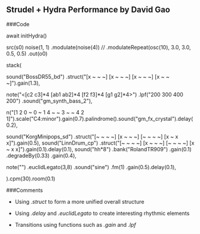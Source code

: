 Strudel + Hydra Performance by David Gao
- 
###Code

await initHydra()

src(s0)
noise(1, 1)
  .modulate(noise(4))
  // .modulateRepeat(osc(10), 3.0, 3.0, 0.5, 0.5)
.out(o0)

stack(

sound("BossDR55_bd")
.struct("[x ~ ~ ~] [x ~ ~ ~] [x ~ ~ ~] [x ~ ~ ~]").gain(1.3),
  
note("<[c2 c3]*4 [ab1 ab2]*4 [f2 f3]*4 [g1 g2]*4>") 
  .lpf("200 300 400 200")
  .sound("gm_synth_bass_2"),
  
  
n("[1 2 0 ~ 0 ~ 1 4 ~ ~ 3 ~ ~ 4 2 1]").scale("C4:minor").gain(0.7).palindrome().sound("gm_fx_crystal").delay(0.2),
  
sound("KorgMinipops_sd")
  .struct("[~ ~ ~ ~] [x ~ ~ ~] [~ ~ ~ ~] [x ~ x x]").gain(0.5),
sound("LinnDrum_cp")
  .struct("[~ ~ ~ ~] [x ~ ~ ~] [~ ~ ~ ~] [x ~ x x]").gain(0.1).delay(0.1),
sound("hh*8")
  .bank("RolandTR909")
  .gain(0.1)
  .degradeBy(0.33)
  .gain(0.4),
  
note("<c4 f3 bb3 d4>")
  .euclidLegato(3,8)
  .sound("sine")
  .fm(1) 
  .gain(0.5).delay(0.1),
  
).cpm(30).room(0.1)


###Comments

- Using *.struct* to form a more unified overall structure 

- Using *.delay* and *.euclidLegato* to create interesting rhythmic elements

- Transitions using functions such as *.gain* and *.lpf*